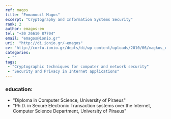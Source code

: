 ```yaml
---
ref: magos
title: "Emmanouil Magos"
excerpt: "Cryptography and Information Systems Security"
rank: 2
author: emagos-en
tel: "+30 26610 87704"
email: "emagos@ionio.gr"
uri:  "http://di.ionio.gr/~emagos"
cv: "http://corfu.ionio.gr/depts/di/wp-content/uploads/2010/06/magkos_cv_gr_2014.pdf"
categories:
 - ""
tags: 
 - "Cryptographic techniques for computer and network security"
 - "Security and Privacy in Internet applications"
---
```


### education:
  - "Diploma in Computer Science, University of Piraeus"
  - "Ph.D. in Secure Electronic Transaction systems over the Internet, Computer Science Department, University of Piraeus"
